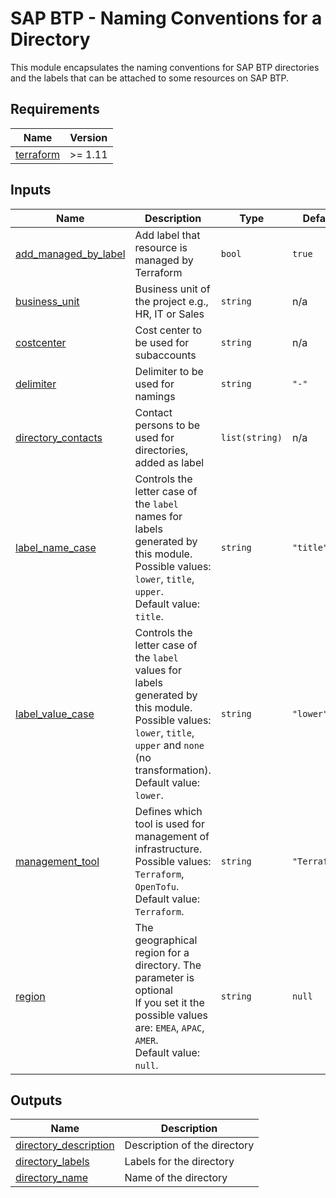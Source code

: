 # SAP BTP - Naming Conventions for a Directory

This module encapsulates the naming conventions for SAP BTP directories and the labels that can be attached to some resources on SAP BTP.

## Requirements

| Name | Version |
|------|---------|
| <a name="requirement_terraform"></a> [terraform](#requirement\_terraform) | >= 1.11 |

## Inputs

| Name | Description | Type | Default | Required |
|------|-------------|------|---------|:--------:|
| <a name="input_add_managed_by_label"></a> [add\_managed\_by\_label](#input\_add\_managed\_by\_label) | Add label that resource is managed by Terraform | `bool` | `true` | no |
| <a name="input_business_unit"></a> [business\_unit](#input\_business\_unit) | Business unit of the project e.g., HR, IT or Sales | `string` | n/a | yes |
| <a name="input_costcenter"></a> [costcenter](#input\_costcenter) | Cost center to be used for subaccounts | `string` | n/a | yes |
| <a name="input_delimiter"></a> [delimiter](#input\_delimiter) | Delimiter to be used for namings | `string` | `"-"` | no |
| <a name="input_directory_contacts"></a> [directory\_contacts](#input\_directory\_contacts) | Contact persons to be used for directories, added as label | `list(string)` | n/a | yes |
| <a name="input_label_name_case"></a> [label\_name\_case](#input\_label\_name\_case) | Controls the letter case of the `label` names for labels generated by this module.<br/>Possible values: `lower`, `title`, `upper`.<br/>Default value: `title`. | `string` | `"title"` | no |
| <a name="input_label_value_case"></a> [label\_value\_case](#input\_label\_value\_case) | Controls the letter case of the `label` values for labels generated by this module.<br/>Possible values: `lower`, `title`, `upper` and `none` (no transformation).<br/>Default value: `lower`. | `string` | `"lower"` | no |
| <a name="input_management_tool"></a> [management\_tool](#input\_management\_tool) | Defines which tool is used for management of infrastructure.<br/>Possible values: `Terraform`, `OpenTofu`.<br/>Default value: `Terraform`. | `string` | `"Terraform"` | no |
| <a name="input_region"></a> [region](#input\_region) | The geographical region for a directory. The parameter is optional<br/>If you set it the possible values are: `EMEA`, `APAC`, `AMER`.<br/>Default value: `null`. | `string` | `null` | no |

## Outputs

| Name | Description |
|------|-------------|
| <a name="output_directory_description"></a> [directory\_description](#output\_directory\_description) | Description of the directory |
| <a name="output_directory_labels"></a> [directory\_labels](#output\_directory\_labels) | Labels for the directory |
| <a name="output_directory_name"></a> [directory\_name](#output\_directory\_name) | Name of the directory |

